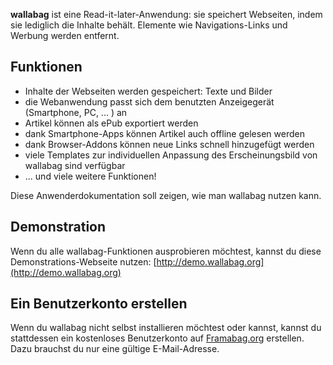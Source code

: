 **wallabag** ist eine Read-it-later-Anwendung: sie speichert Webseiten, indem sie lediglich die Inhalte behält. Elemente wie Navigations-Links und Werbung werden entfernt.

## Funktionen
* Inhalte der Webseiten werden gespeichert: Texte und Bilder 
* die Webanwendung passt sich dem benutzten Anzeigegerät (Smartphone, PC, ... ) an
* Artikel können als ePub exportiert werden
* dank Smartphone-Apps können Artikel auch offline gelesen werden
* dank Browser-Addons können neue Links schnell hinzugefügt werden
* viele Templates zur individuellen Anpassung des Erscheinungsbild von wallabag sind verfügbar
* ... und viele weitere Funktionen! 

Diese Anwenderdokumentation soll zeigen, wie man wallabag nutzen kann.

## Demonstration
Wenn du alle wallabag-Funktionen ausprobieren möchtest, kannst du diese Demonstrations-Webseite nutzen:  [http://demo.wallabag.org](http://demo.wallabag.org)

## Ein Benutzerkonto erstellen
Wenn du wallabag nicht selbst installieren möchtest oder kannst, kannst du stattdessen ein kostenloses Benutzerkonto auf [Framabag.org](https://www.framabag.org) erstellen. Dazu brauchst du nur eine gültige E-Mail-Adresse.
